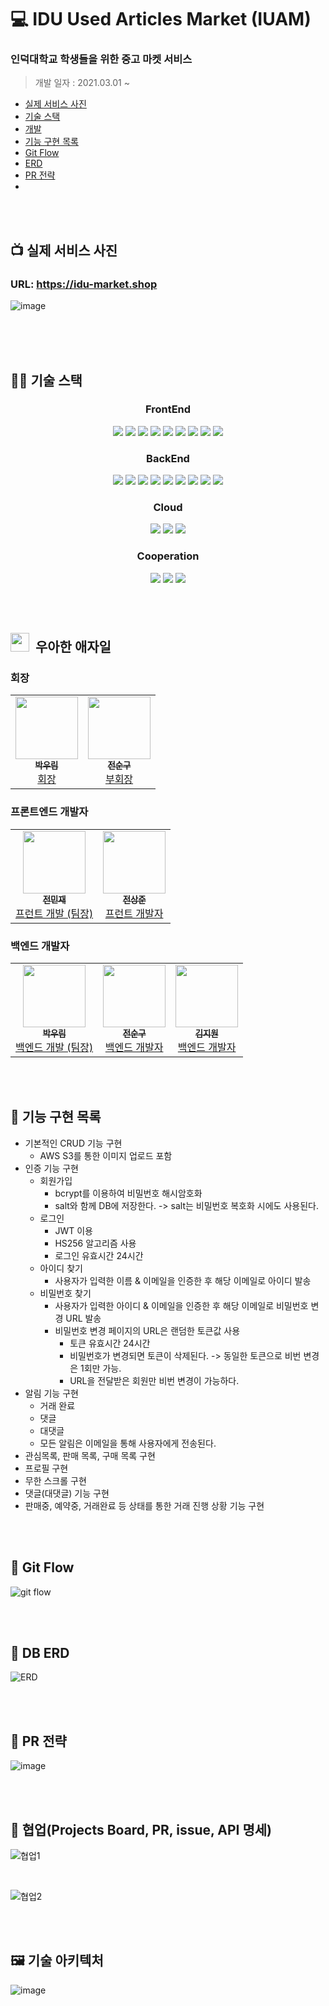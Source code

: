 # 💻 IDU Used Articles Market (IUAM)
###  인덕대학교 학생들을 위한 중고 마켓 서비스
> 개발 일자 : 2021.03.01 ~

  * <a href="#-실제-서비스-사진">실제 서비스 사진</a>
  * <a href="#-기술-스택">기술 스택</a>
  * <a href="#-회장">개발</a>
  * <a href="#-기능-구현-목록">기능 구현 목록</a>
  * <a href="#-git-flow">Git Flow</a>
  * <a href="#-db-erd">ERD</a>
  * <a href="#-PR-전략">PR 전략</a>
  * <a href="#-협업(Projects-Board,-PR,-issue,-API-명세)"></a>

<br/>
<br/>

## 📺 실제 서비스 사진
### URL: https://idu-market.shop
![image](https://user-images.githubusercontent.com/75289370/120154864-3d22b880-c22b-11eb-8275-177e162a307f.png)

<br/>
<br/>

<br />

## 👨‍💻 기술 스택
<h3 align="center">  
  FrontEnd
</h3>
<p align="center">  
  <img src="https://img.shields.io/badge/HTML-white?logo=html5"/>
  <img src= "https://img.shields.io/badge/CSS-blue?logo=css3"/>
  <img src= "https://img.shields.io/badge/Scss-pink?logo=sass"/>
  <img src= "https://img.shields.io/badge/React-blue?logo=react"/>
  <img src= "https://img.shields.io/badge/Next.js-black?logo=next-dot-js&logoColor=white"/>
  <img src= "https://img.shields.io/badge/Redux-593D88?logo=Redux&logoColor=white"/>
  <img src= "https://img.shields.io/badge/ReduxSaga-white?logo=Redux-saga&logoColor=green"/>
  <img src= "https://img.shields.io/badge/JavaScript-ES6-yellow?logo=javascript"/>
  <img src= "https://img.shields.io/badge/WebPack-white?logo=webpack&logoColor=blue"/>
</p>   

<h3 align="center">  
 BackEnd
</h3>
<p align="center">  
  <img src= "https://img.shields.io/badge/TypeScript-Ts-blue?logo=typescript"/>
  <img src= "https://img.shields.io/badge/Node-green?logo=node-dot-js&logoColor=white"/>
  <img src= "https://img.shields.io/badge/Express-blue?logo=express"/>
  <img src= "https://img.shields.io/badge/Nginx-green?logo=nginx"/>
  <img src= "https://img.shields.io/badge/MariaDB-003545?logo=mariadb&logoColor=white"/>
  <img src= "https://img.shields.io/badge/JEST-C21325?logo=jest&logoColor=white"/>
  <img src= "https://img.shields.io/badge/Docker-2CA5E0?logo=docker&logoColor=white"/>
  <img src= "https://img.shields.io/badge/Redis-FF4500?logo=redis&logoColor=white"/>
  <img src= "https://img.shields.io/badge/Jenkins-D24939?logo=Jenkins&logoColor=white"/>
</p>  

<h3 align="center">  
  Cloud 
</h3>
<p align="center">
  <img src="https://img.shields.io/badge/AWS-EC2-red?logo=amazon-aws" />
  <img src= "https://img.shields.io/badge/AWS-S3-red?logo=amazon-aws"/>
  <img src= "https://img.shields.io/badge/AWS-CloudFront-red?logo=amazon-aws"/>
</p>

<h3 align="center">  
  Cooperation
</h3>
<p align="center">
  <img src="https://img.shields.io/badge/GitHub-100000?logo=github" />
  <img src= "https://img.shields.io/badge/Git-FF4500?logo=git&logoColor=white"/>
  <img src="https://img.shields.io/badge/KakaoWork-white?logo=kakao&logoColor=yellow"/>
</p>
<br/>
<br/>

## <img src="https://user-images.githubusercontent.com/75289370/120157070-968be700-c22d-11eb-970f-9b9e9fcc7778.png" width="30px;" />&nbsp; 우아한 애자일


### 회장
<table>
  <tr>
    <td align="center"><a href="https://github.com/woorim960"><img src="https://avatars.githubusercontent.com/u/56839474?v=4" width="100px;" alt=""/><br /><sub><b>박우림</b></sub></a><br /><a href="https://github.com/woorim960" title="Packaging/porting to new platform">회장</a></td>
    <td align="center"><a href="http://jongminfire.dev"><img src="https://avatars.githubusercontent.com/u/75289625?v=4" width="100px;" alt=""/><br /><sub><b>전순구</b></sub></a><br /><a href="https://github.com/JeonSoongu" title="Packaging/porting to new platform">부회장</a></td>
  </tr>
</table>

### 프론트엔드 개발자

<table>
  <tr>
     <td align="center"><a href="https://github.com/ssi02014"><img src="https://avatars.githubusercontent.com/u/64779472?v=4" width="100px;" alt=""/><br /><sub><b>전민재</b></sub></a><br /><a href="https://github.com/ssi02014" title="Packaging/porting to new platform">프런트 개발 (팀장)</a></td>
    <td align="center"><a href="https://github.com/jsj1510"><img src="https://avatars.githubusercontent.com/u/75245755?v=4" width="100px;" alt=""/><br /><sub><b>전상준</b></sub></a><br /><a href="https://github.com/jsj1510" title="Packaging/porting to new platform">프런트 개발자</a></td>
  </tr>
</table>

### 백엔드 개발자

<table>
  <tr>
    <td align="center"><a href="https://github.com/woorim960"><img src="https://avatars.githubusercontent.com/u/56839474?v=4" width="100px;" alt=""/><br /><sub><b>박우림</b></sub></a><br /><a href="https://github.com/woorim960" title="Packaging/porting to new platform">백엔드 개발 (팀장)</a></td>
    <td align="center"><a href="http://jongminfire.dev"><img src="https://avatars.githubusercontent.com/u/75289625?v=4" width="100px;" alt=""/><br /><sub><b>전순구</b></sub></a><br /><a href="https://github.com/JeonSoongu" title="Packaging/porting to new platform">백엔드 개발자</a></td>
    <td align="center"><a href="https://github.com/kimjiwonpg98"><img src="https://avatars.githubusercontent.com/u/75289370?v=4" width="100px;" alt=""/><br /><sub><b>김지원</b></sub></a><br /><a href="https://github.com/kimjiwonpg98" title="Packaging/porting to new platform">백엔드 개발자</a></td>
  </tr>
</table>

<br/>
<br/>

## 📕 기능 구현 목록
- 기본적인 CRUD 기능 구현
   - AWS S3를 통한 이미지 업로드 포함
- 인증 기능 구현
   - 회원가입
      - bcrypt를 이용하여 비밀번호 해시암호화
      - salt와 함께 DB에 저장한다. -> salt는 비밀번호 복호화 시에도 사용된다.
   - 로그인
      - JWT 이용
      - HS256 알고리즘 사용
      - 로그인 유효시간 24시간
   - 아이디 찾기
      - 사용자가 입력한 이름 & 이메일을 인증한 후 해당 이메일로 아이디 발송
   - 비밀번호 찾기
      - 사용자가 입력한 아이디 & 이메일을 인증한 후 해당 이메일로 비밀번호 변경 URL 발송
      - 비밀번호 변경 페이지의 URL은 랜덤한 토큰값 사용
         - 토큰 유효시간 24시간
         - 비밀번호가 변경되면 토큰이 삭제된다. -> 동일한 토큰으로 비번 변경은 1회만 가능.
         - URL을 전달받은 회원만 비번 변경이 가능하다.
- 알림 기능 구현
   - 거래 완료
   - 댓글
   - 대댓글
   - 모든 알림은 이메일을 통해 사용자에게 전송된다.
- 관심목록, 판매 목록, 구매 목록 구현
- 프로필 구현
- 무한 스크롤 구현
- 댓글(대댓글) 기능 구현
- 판매중, 예약중, 거래완료 등 상태를 통한 거래 진행 상황 기능 구현

<br />
<br />

## 📄 Git Flow

![git flow](https://user-images.githubusercontent.com/75289370/120147819-3cd1ef80-c222-11eb-86b6-e8146cdbabbe.png)

<br/>
<br/>

## 📄 DB ERD
![ERD](https://user-images.githubusercontent.com/75289370/120148197-cd103480-c222-11eb-9134-b92b314c0408.png)

<br/>
<br/>

## 📄 PR 전략
![image](https://user-images.githubusercontent.com/75289370/120154537-f59c2c80-c22a-11eb-89b1-5b9ebd5f19b0.png)

<br/>
<br/>

## 📄 협업(Projects Board, PR, issue, API 명세)
![협업1](https://user-images.githubusercontent.com/64779472/120282431-0b762400-c2f5-11eb-8155-f8029bb3f02a.PNG)

<br />

![협업2](https://user-images.githubusercontent.com/64779472/120282433-0dd87e00-c2f5-11eb-97b3-0c8c737c9e90.PNG)

<br/>
<br/>

## 🖼 기술 아키텍처
![image](https://user-images.githubusercontent.com/75289370/120154720-1c5a6300-c22b-11eb-8639-a28a115521fc.png)
